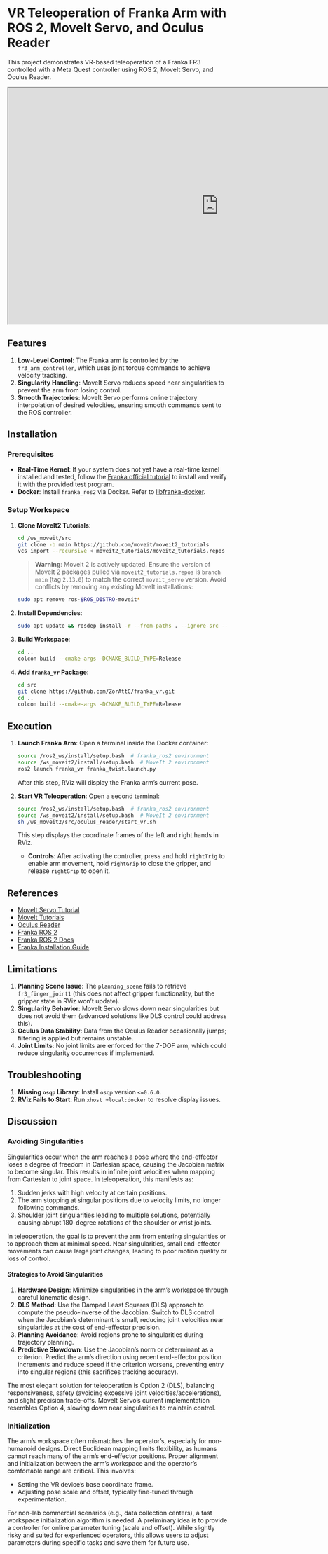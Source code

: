 

# VR Teleoperation of Franka Arm with ROS 2, MoveIt Servo, and Oculus Reader

This project demonstrates VR-based teleoperation of a Franka FR3 controlled with a Meta Quest controller using ROS 2, MoveIt Servo, and Oculus Reader.
<iframe src="https://drive.google.com/file/d/1Nv5TnpCbgfVBSLgdh554yhnaOQvccxSs/preview" width="960" height="540" allow="autoplay"></iframe>

## Features
1. **Low-Level Control**: The Franka arm is controlled by the `fr3_arm_controller`, which uses joint torque commands to achieve velocity tracking.
2. **Singularity Handling**: MoveIt Servo reduces speed near singularities to prevent the arm from losing control.
3. **Smooth Trajectories**: MoveIt Servo performs online trajectory interpolation of desired velocities, ensuring smooth commands sent to the ROS controller.


## Installation

### Prerequisites
- **Real-Time Kernel**: If your system does not yet have a real-time kernel installed and tested, follow the [Franka official tutorial](https://frankaemika.github.io/docs/installation_linux.html) to install and verify it with the provided test program.
- **Docker**: Install `franka_ros2` via Docker. Refer to [libfranka-docker](https://github.com/ZorAttC/libfranka-docker/blob/main/docker_launch_files/docker-compose.yml).

### Setup Workspace
1. **Clone MoveIt2 Tutorials**:
   ```bash
   cd /ws_moveit/src
   git clone -b main https://github.com/moveit/moveit2_tutorials
   vcs import --recursive < moveit2_tutorials/moveit2_tutorials.repos
   ```
   > **Warning**: MoveIt 2 is actively updated. Ensure the version of MoveIt 2 packages pulled via `moveit2_tutorials.repos` is `branch main` (tag `2.13.0`) to match the correct `moveit_servo` version. Avoid conflicts by removing any existing MoveIt installations:
   ```bash
   sudo apt remove ros-$ROS_DISTRO-moveit*
   ```

2. **Install Dependencies**:
   ```bash
   sudo apt update && rosdep install -r --from-paths . --ignore-src --rosdistro $ROS_DISTRO -y
   ```

3. **Build Workspace**:
   ```bash
   cd ..
   colcon build --cmake-args -DCMAKE_BUILD_TYPE=Release
   ```

4. **Add `franka_vr` Package**:
   ```bash
   cd src
   git clone https://github.com/ZorAttC/franka_vr.git
   cd ..
   colcon build --cmake-args -DCMAKE_BUILD_TYPE=Release
   ```

## Execution
1. **Launch Franka Arm**:
   Open a terminal inside the Docker container:
   ```bash
   source /ros2_ws/install/setup.bash  # franka_ros2 environment
   source /ws_moveit2/install/setup.bash  # MoveIt 2 environment
   ros2 launch franka_vr franka_twist.launch.py
   ```
   After this step, RViz will display the Franka arm’s current pose.

2. **Start VR Teleoperation**:
   Open a second terminal:
   ```bash
   source /ros2_ws/install/setup.bash  # franka_ros2 environment
   source /ws_moveit2/install/setup.bash  # MoveIt 2 environment
   sh /ws_moveit2/src/oculus_reader/start_vr.sh
   ```
   This step displays the coordinate frames of the left and right hands in RViz.  
   - **Controls**: After activating the controller, press and hold `rightTrig` to enable arm movement, hold `rightGrip` to close the gripper, and release `rightGrip` to open it.

## References
- [MoveIt Servo Tutorial](https://moveit.picknik.ai/main/doc/examples/realtime_servo/realtime_servo_tutorial.html)
- [MoveIt Tutorials](https://github.com/moveit/moveit_tutorials)
- [Oculus Reader](https://github.com/rail-berkeley/oculus_reader)
- [Franka ROS 2](https://github.com/frankaemika/franka_ros2)
- [Franka ROS 2 Docs](https://frankaemika.github.io/docs/franka_ros2.html)
- [Franka Installation Guide](https://frankaemika.github.io/docs/installation_linux.html)

## Limitations
1. **Planning Scene Issue**: The `planning_scene` fails to retrieve `fr3_finger_joint1` (this does not affect gripper functionality, but the gripper state in RViz won’t update).
2. **Singularity Behavior**: MoveIt Servo slows down near singularities but does not avoid them (advanced solutions like DLS control could address this).
3. **Oculus Data Stability**: Data from the Oculus Reader occasionally jumps; filtering is applied but remains unstable.
4. **Joint Limits**: No joint limits are enforced for the 7-DOF arm, which could reduce singularity occurrences if implemented.

## Troubleshooting
1. **Missing `osqp` Library**: Install `osqp` version `<=0.6.0`.
2. **RViz Fails to Start**: Run `xhost +local:docker` to resolve display issues.

## Discussion

### Avoiding Singularities
Singularities occur when the arm reaches a pose where the end-effector loses a degree of freedom in Cartesian space, causing the Jacobian matrix to become singular. This results in infinite joint velocities when mapping from Cartesian to joint space. In teleoperation, this manifests as:
1. Sudden jerks with high velocity at certain positions.
2. The arm stopping at singular positions due to velocity limits, no longer following commands.
3. Shoulder joint singularities leading to multiple solutions, potentially causing abrupt 180-degree rotations of the shoulder or wrist joints.

In teleoperation, the goal is to prevent the arm from entering singularities or to approach them at minimal speed. Near singularities, small end-effector movements can cause large joint changes, leading to poor motion quality or loss of control.

#### Strategies to Avoid Singularities
1. **Hardware Design**: Minimize singularities in the arm’s workspace through careful kinematic design.
2. **DLS Method**: Use the Damped Least Squares (DLS) approach to compute the pseudo-inverse of the Jacobian. Switch to DLS control when the Jacobian’s determinant is small, reducing joint velocities near singularities at the cost of end-effector precision.
3. **Planning Avoidance**: Avoid regions prone to singularities during trajectory planning.
4. **Predictive Slowdown**: Use the Jacobian’s norm or determinant as a criterion. Predict the arm’s direction using recent end-effector position increments and reduce speed if the criterion worsens, preventing entry into singular regions (this sacrifices tracking accuracy).

The most elegant solution for teleoperation is Option 2 (DLS), balancing responsiveness, safety (avoiding excessive joint velocities/accelerations), and slight precision trade-offs. MoveIt Servo’s current implementation resembles Option 4, slowing down near singularities to maintain control.

### Initialization
The arm’s workspace often mismatches the operator’s, especially for non-humanoid designs. Direct Euclidean mapping limits flexibility, as humans cannot reach many of the arm’s end-effector positions. Proper alignment and initialization between the arm’s workspace and the operator’s comfortable range are critical. This involves:
- Setting the VR device’s base coordinate frame.
- Adjusting pose scale and offset, typically fine-tuned through experimentation.

For non-lab commercial scenarios (e.g., data collection centers), a fast workspace initialization algorithm is needed. A preliminary idea is to provide a controller for online parameter tuning (scale and offset). While slightly risky and suited for experienced operators, this allows users to adjust parameters during specific tasks and save them for future use.
